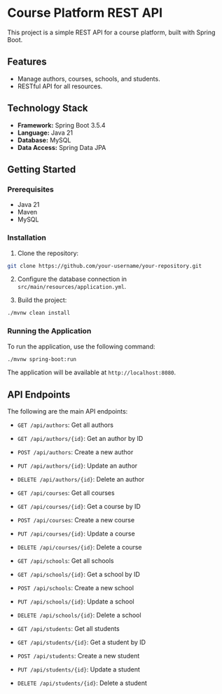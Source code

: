 # Course Platform REST API

This project is a simple REST API for a course platform, built with Spring Boot.

## Features

*   Manage authors, courses, schools, and students.
*   RESTful API for all resources.

## Technology Stack

*   **Framework:** Spring Boot 3.5.4
*   **Language:** Java 21
*   **Database:** MySQL
*   **Data Access:** Spring Data JPA

## Getting Started

### Prerequisites

*   Java 21
*   Maven
*   MySQL

### Installation

1.  Clone the repository:

```bash
git clone https://github.com/your-username/your-repository.git
```

2.  Configure the database connection in `src/main/resources/application.yml`.

3.  Build the project:

```bash
./mvnw clean install
```

### Running the Application

To run the application, use the following command:

```bash
./mvnw spring-boot:run
```

The application will be available at `http://localhost:8080`.

## API Endpoints

The following are the main API endpoints:

*   `GET /api/authors`: Get all authors
*   `GET /api/authors/{id}`: Get an author by ID
*   `POST /api/authors`: Create a new author
*   `PUT /api/authors/{id}`: Update an author
*   `DELETE /api/authors/{id}`: Delete an author

*   `GET /api/courses`: Get all courses
*   `GET /api/courses/{id}`: Get a course by ID
*   `POST /api/courses`: Create a new course
*   `PUT /api/courses/{id}`: Update a course
*   `DELETE /api/courses/{id}`: Delete a course

*   `GET /api/schools`: Get all schools
*   `GET /api/schools/{id}`: Get a school by ID
*   `POST /api/schools`: Create a new school
*   `PUT /api/schools/{id}`: Update a school
*   `DELETE /api/schools/{id}`: Delete a school

*   `GET /api/students`: Get all students
*   `GET /api/students/{id}`: Get a student by ID
*   `POST /api/students`: Create a new student
*   `PUT /api/students/{id}`: Update a student
*   `DELETE /api/students/{id}`: Delete a student
